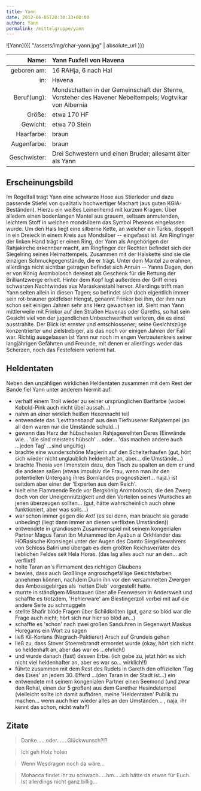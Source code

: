 ```yaml
---
title: Yann
date: 2012-06-05T20:30:33+00:00
author: Yann
permalink: /mittelgruppe/yann
---
```


![Yann]({{ "/assets/img/char-yann.jpg" | absolute_url }})

| Name:        | Yann Fuxfell von Havena                                                                                 |
| -----------: | :------------------------------------------------------------------------------------------------------ |
| geboren am:  | 16 RAHja, 6 nach Hal                                                                                    |
| in:          | Havena                                                                                                  |
| Beruf(ung):  | Mondschatten in der Gemeinschaft der Sterne, Vorsteher des Havener Nebeltempels; Vogtvikar von Albernia |
| Größe:       | etwa 170 HF                                                                                             |
| Gewicht:     | etwa 70 Stein                                                                                           |
| Haarfarbe:   | braun                                                                                                   |
| Augenfarbe:  | braun                                                                                                   |
| Geschwister: | Drei Schwestern und einen Bruder; allesamt älter als Yann                                               |

## Erscheinungsbild

Im Regelfall trägt Yann eine schwarze Hose aus Stierleder und dazu passende Stiefel von qualitativ hochwertiger Machart (aus guten KGIA-Beständen). Hierzu ein weißes Leinenhemd mit kurzem Kragen. Über alledem einen bodenlangen Mantel aus grauem, seltsam anmutenden, leichtem Stoff in welchen mondsilbern das Symbol Phexens eingelassen wurde. Um den Hals liegt eine silberne Kette, an welcher ein Türkis, doppelt in ein Dreieck in einem Kreis aus Mondsilber -- eingefasst ist. Am Ringfinger der linken Hand trägt er einen Ring, der Yann als Angehörigen der Rahjakirche erkennbar macht, am Ringfinger der Rechten befindet sich der Siegelring seines Heimattempels. Zusammen mit der Halskette sind sie die einzigen Schmuckgegenstände, die er trägt. Unter dem Mantel zu erahnen, allerdings nicht sichtbar getragen befindet sich Anruin -- Yanns Degen, den er von König Arombolosch dereinst als Geschenk für die Rettung der Brilliantzwerge erhielt. Hinter dem Kopf lugt außerdem der Griff eines schwarzen Nachtwindes aus Maraskanstahl hervor. Allerdings trifft man Yann selten allein in diesen Tagen; so befindet sich doch eigentlich immer sein rot-brauner goldfelser Hengst, genannt Frinkor bei ihm, der ihm nun schon seit einigen Jahren sehr ans Herz gewachsen ist. Sieht man Yann mittlerweile mit Frinkor auf den Straßen Havenas oder Gareths, so hat sein Gesicht viel von der jugendlichen Unbeschwertheit verloren, die es einst ausstrahlte. Der Blick ist ernster und entschlossener; seine Gesichtszüge konzentrierter und zielstrebiger, als das noch vor einigen Jahren der Fall war. Richtig ausgelassen ist Yann nur noch im engen Vertrautenkreis seiner langjährigen Gefährten und Freunde, mit denen er allerdings weder das Scherzen, noch das Festefeiern verlernt hat.

## Heldentaten

Neben den unzähligen wirklichen Heldentaten zusammen mit dem Rest der Bande fiel Yann unter anderem hiermit auf:

* verhalf einem Troll wieder zu seiner ursprünglichen Bartfarbe (wobei Kobold-Pink auch nicht übel aussah...)
* nahm an einer wirklich heißen Hexennacht teil
* entwendete das 'Levthansband' aus dem Tiefhusener Rahjatempel (an all dem waren nur die Umstände schuld...)
* gewann das Herz der hübschesten Rahjageweihten Deres (Einwände wie... 'die sind meistens hübsch' ...oder... 'das machen andere auch ...jeden Tag' ...sind ungültig)
* brachte eine wunderschöne Magierin auf den Scheiterhaufen (gut, hört sich wieder nicht unglaublich heldenhaft an, aber... die Umstände...)
* brachte Thesia von Ilmenstein dazu, den Tisch zu spalten an dem er und die anderen saßen (etwas impulsiv die Frau, wenn man ihr den potentiellen Untergang ihres Bornlandes prognostiziert... naja.) ist seitdem aber einer der 'Experten aus dem Reich'.
* hielt eine Flammende Rede vor Bergkönig Arombolosch, die den Zwerg doch von der Uneigennützigkeit und den Vorteilen seines Wunsches an jenen überzeugen sollten... (gut, hätte wahrscheinlich auch ohne funktioniert, aber was solls...)
* war schon immer gegen die Axt! (es sei denn, man braucht sie gerade unbedingt (liegt dann immer an diesen verflixten Umständen))
* entwendete in grandiosem Zusammenspiel mit seinem kongenialen Partner Magus Taran ibn Muhammed ibn Ayabun ai Orkhiander das HORasische Kronsiegel unter der Augen des Comto Siegelbewahrers von Schloss Baliri und übergab es dem größten Reichsverräter des lieblichen Feldes seit Hela Horas. (das lag alles auch nur an den... ach verflixt!)
* holte Taran an's Firmament des richtigen Glaubens
* bewies, dass auch Großlinge angroschgefällige Gesichtsfarben annehmen können, nachdem Durin ihn vor den versammelten Zwergen des Ambossgebirges als 'netten Dieb' vorgestellt hatte.
* murrte in ständigem Misstrauen über alle Feenwesen in Anderswelt und schaffte es trotzdem, 'Hehlerware' am Biestingerzoll vorbei mit auf die andere Seite zu schmuggeln
* stellte Shafir blöde Fragen über Schildkröten (gut, ganz so blöd war die Frage auch nicht; hört sich nur hier so blöd an...)
* schaffte es 'schon' nach zwei großen Sanduhren in Gegenwart Maskus Horegams ein Wort zu sagen
* ließ Kil-Korians (Nagrach-Paktierer) Arsch auf Grundeis gehen
* ließ zu, dass Stover Stoerrebrandt ermordet wurde (okay, hört sich nicht so heldenhaft an, aber das war es ...ehrlich!)
* und wurde danach (fast) dessen Erbe. (ich gebe zu, jetzt hört es sich nicht viel heldenhafter an, aber es war so... wirklich!!)
* führte zusammen mit dem Rest des Rudels in Gareth den offiziellen 'Tag des Eises' an jedem 30. Efferd ...(den Taran in der Stadt ist...) ein
* entwendete mit seinem kongenialen Partner einen Seemond (und zwar den Rohal, einen der 5 großen) aus dem Garether Hesindetempel (vielleicht sollte ich damit aufhören, meine 'Heldentaten' Publik zu machen... wenn auch hier wieder alles an den Umständen... , naja, ihr kennt das schon, nicht wahr?)

## Zitate

> Danke......oder.......Glückwunsch?!?

> Ich geh Holz holen

> Wenn Wesdragon noch da wäre...

> Mohacca findet ihr zu schwach.....hm.....ich hätte da etwas für Euch. Ist allerdings nicht ganz billig...
